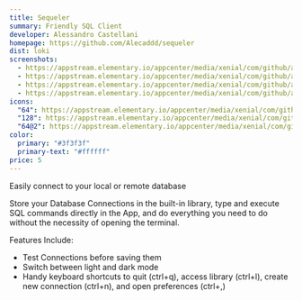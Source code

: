 ```yaml
---
title: Sequeler
summary: Friendly SQL Client
developer: Alessandro Castellani
homepage: https://github.com/Alecaddd/sequeler
dist: loki
screenshots:
  - https://appstream.elementary.io/appcenter/media/xenial/com/github/alecaddd.sequeler.desktop/340F21A191CACA54C8344CE1AC834956/screenshots/image-1_orig.png
  - https://appstream.elementary.io/appcenter/media/xenial/com/github/alecaddd.sequeler.desktop/340F21A191CACA54C8344CE1AC834956/screenshots/image-2_orig.png
  - https://appstream.elementary.io/appcenter/media/xenial/com/github/alecaddd.sequeler.desktop/340F21A191CACA54C8344CE1AC834956/screenshots/image-3_orig.png
  - https://appstream.elementary.io/appcenter/media/xenial/com/github/alecaddd.sequeler.desktop/340F21A191CACA54C8344CE1AC834956/screenshots/image-4_orig.png
icons:
  "64": https://appstream.elementary.io/appcenter/media/xenial/com/github/alecaddd.sequeler.desktop/340F21A191CACA54C8344CE1AC834956/icons/64x64/com.github.alecaddd.sequeler_com.github.alecaddd.sequeler.png
  "128": https://appstream.elementary.io/appcenter/media/xenial/com/github/alecaddd.sequeler.desktop/340F21A191CACA54C8344CE1AC834956/icons/128x128/com.github.alecaddd.sequeler_com.github.alecaddd.sequeler.png
  "64@2": https://appstream.elementary.io/appcenter/media/xenial/com/github/alecaddd.sequeler.desktop/340F21A191CACA54C8344CE1AC834956/icons/64x64@2/com.github.alecaddd.sequeler_com.github.alecaddd.sequeler.png
color:
  primary: "#3f3f3f"
  primary-text: "#ffffff"
price: 5
---
```


<p>Easily connect to your local or remote database</p>
<p>Store your Database Connections in the built-in library, type and execute SQL commands directly in the App, and do everything you need to do without the necessity of opening the terminal.</p>
<p>Features Include:</p>
<ul>
  <li>Test Connections before saving them</li>
  <li>Switch between light and dark mode</li>
  <li>Handy keyboard shortcuts to quit (ctrl+q), access library (ctrl+l), create new connection (ctrl+n), and open preferences
(ctrl+,)</li> </ul>